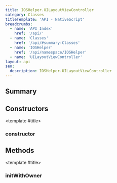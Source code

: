 ```yaml
---
title: IOSHelper.UILayoutViewController
category: Classes
titleTemplate: 'API - NativeScript'
breadcrumbs:
  - name: 'API Index'
    href: '/api/'
  - name: 'Classes'
    href: '/api/#summary-Classes'
  - name: 'IOSHelper'
    href: '/api/namespace/IOSHelper'
  - name: 'UILayoutViewController'
layout: api
seo:
  description: IOSHelper.UILayoutViewController
---
```


<!-- This page is auto generated, do not edit manually. -->
<!-- Run "yarn generate:api-docs" to regenerate -->

<script setup lang="ts">
  import { provide } from "vue";
  import API_DATA from "./IOSHelper-UILayoutViewController.data.json";
  
  provide('API_DATA', API_DATA);
</script>

<APIRefHierarchy v-once />

## <Heading ignore>Summary</Heading>

<APIRefSummary v-once />

## Constructors

<div class="">

<APIRef for="11070" v-once>

<template #title>

### constructor

</template>

</APIRef>

</div>

## Methods

<div class="isPublic isStatic">

<APIRef for="11067" v-once>

<template #title>

### initWithOwner

</template>

</APIRef>

</div>
